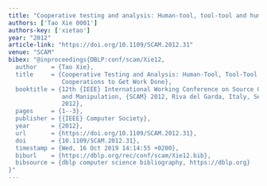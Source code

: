 ```yaml
---
title: "Cooperative testing and analysis: Human-tool, tool-tool and human-human cooperations to get work done"
authors: ['Tao Xie 0001']
authors-key: ['xietao']
year: "2012"
article-link: "https://doi.org/10.1109/SCAM.2012.31"
venue: "SCAM"
bibex: "@inproceedings{DBLP:conf/scam/Xie12,
  author    = {Tao Xie},
  title     = {Cooperative Testing and Analysis: Human-Tool, Tool-Tool and Human-Human
               Cooperations to Get Work Done},
  booktitle = {12th {IEEE} International Working Conference on Source Code Analysis
               and Manipulation, {SCAM} 2012, Riva del Garda, Italy, September 23-24,
               2012},
  pages     = {1--3},
  publisher = {{IEEE} Computer Society},
  year      = {2012},
  url       = {https://doi.org/10.1109/SCAM.2012.31},
  doi       = {10.1109/SCAM.2012.31},
  timestamp = {Wed, 16 Oct 2019 14:14:55 +0200},
  biburl    = {https://dblp.org/rec/conf/scam/Xie12.bib},
  bibsource = {dblp computer science bibliography, https://dblp.org}
}"
---
```


